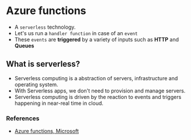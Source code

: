 # Azure functions

- A `serverless` technology.
- Let's us run a `handler function` in case of an `event`
- These `events` are **triggered** by a variety of inputs such as **HTTP** and **Queues**

## What is serverless?
- Serverless computing is a abstraction of servers, infrastructure and operating system.
- With Serverless apps, we don't need to provision and manage servers.
- Serverless computing is driven by the reaction to events and triggers happening in near-real time in cloud.

### References
- [Azure functions, Microsoft](https://docs.microsoft.com/en-us/azure/azure-functions/)
